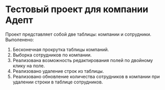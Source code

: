 # Тестовый проект для компании Адепт

Проект представляет собой две таблицы: компании и сотрудники.
Выполенено:

1. Бесконечная прокрутка таблицы компаний.
2. Выборка сотрудников по компании.
3. Реализована возможность редактирования полей по двойному клику на поле.
4. Реализовано удаление строк из таблицы.
5. Реализовано обновление количества сотрудников в компании при удалении строки в таблице сотрудников.
